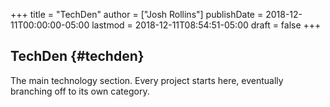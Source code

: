 +++
title = "TechDen"
author = ["Josh Rollins"]
publishDate = 2018-12-11T00:00:00-05:00
lastmod = 2018-12-11T08:54:51-05:00
draft = false
+++

## TechDen {#techden}

The main technology section. Every project starts here, eventually branching off to its own category.